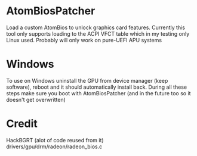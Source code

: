 # AtomBiosPatcher
Load a custom AtomBios to unlock graphics card features. Currently this tool only supports loading to the ACPI VFCT table which in my testing only Linux used. Probably will only work on pure-UEFI APU systems

# Windows
To use on Windows uninstall the GPU from device manager (keep software), reboot and it should automatically install back. During all these steps make sure you boot with AtomBiosPatcher (and in the future too so it doesn't get overwritten)

# Credit
HackBGRT (alot of code reused from it)
drivers/gpu/drm/radeon/radeon_bios.c
